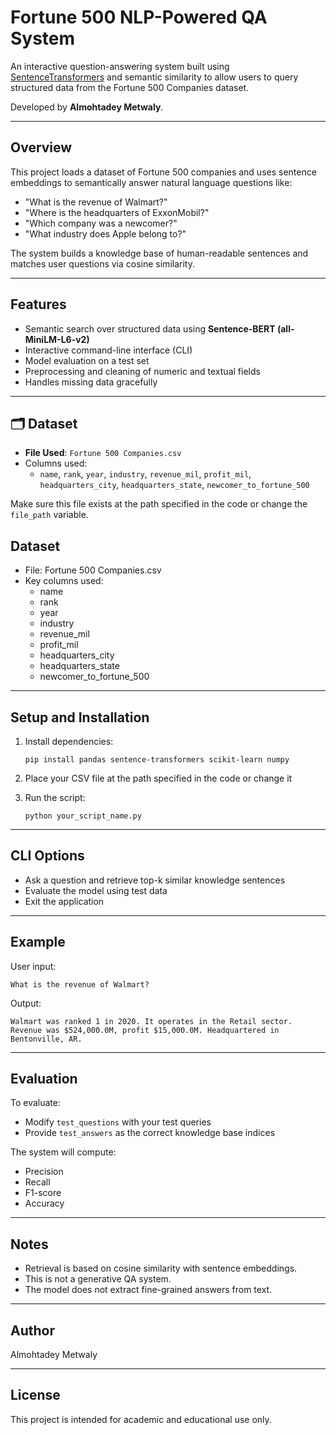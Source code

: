 # Fortune 500 NLP-Powered QA System

An interactive question-answering system built using [SentenceTransformers](https://www.sbert.net/) and semantic similarity to allow users to query structured data from the Fortune 500 Companies dataset.

Developed by **Almohtadey Metwaly**.

---

##  Overview

This project loads a dataset of Fortune 500 companies and uses sentence embeddings to semantically answer natural language questions like:

- "What is the revenue of Walmart?"
- "Where is the headquarters of ExxonMobil?"
- "Which company was a newcomer?"
- "What industry does Apple belong to?"

The system builds a knowledge base of human-readable sentences and matches user questions via cosine similarity.

---

##  Features

- Semantic search over structured data using **Sentence-BERT (all-MiniLM-L6-v2)**
- Interactive command-line interface (CLI)
- Model evaluation on a test set
- Preprocessing and cleaning of numeric and textual fields
- Handles missing data gracefully

---

## 🗂 Dataset

- **File Used**: `Fortune 500 Companies.csv`
- Columns used:
  - `name`, `rank`, `year`, `industry`, `revenue_mil`, `profit_mil`, `headquarters_city`, `headquarters_state`, `newcomer_to_fortune_500`

Make sure this file exists at the path specified in the code or change the `file_path` variable.


## Dataset

- File: Fortune 500 Companies.csv
- Key columns used: 
  - name
  - rank
  - year
  - industry
  - revenue_mil
  - profit_mil
  - headquarters_city
  - headquarters_state
  - newcomer_to_fortune_500

---

## Setup and Installation

1. Install dependencies:
   ```
   pip install pandas sentence-transformers scikit-learn numpy
   ```

2. Place your CSV file at the path specified in the code or change it 
3. Run the script:
   ```
   python your_script_name.py
   ```

---

## CLI Options

- Ask a question and retrieve top-k similar knowledge sentences
- Evaluate the model using test data
- Exit the application

---

## Example

User input:
```
What is the revenue of Walmart?
```

Output:
```
Walmart was ranked 1 in 2020. It operates in the Retail sector. Revenue was $524,000.0M, profit $15,000.0M. Headquartered in Bentonville, AR.
```

---

## Evaluation

To evaluate:
- Modify `test_questions` with your test queries
- Provide `test_answers` as the correct knowledge base indices

The system will compute:
- Precision
- Recall
- F1-score
- Accuracy

---

## Notes

- Retrieval is based on cosine similarity with sentence embeddings.
- This is not a generative QA system.
- The model does not extract fine-grained answers from text.

---

## Author

Almohtadey Metwaly

---

## License

This project is intended for academic and educational use only.
